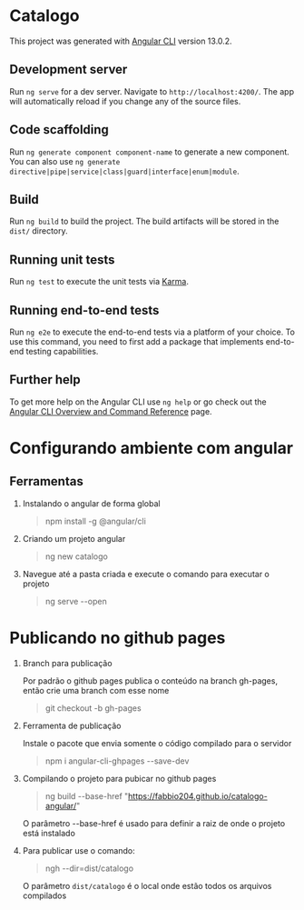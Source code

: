 # Catalogo

This project was generated with [Angular CLI](https://github.com/angular/angular-cli) version 13.0.2.

## Development server

Run `ng serve` for a dev server. Navigate to `http://localhost:4200/`. The app will automatically reload if you change any of the source files.

## Code scaffolding

Run `ng generate component component-name` to generate a new component. You can also use `ng generate directive|pipe|service|class|guard|interface|enum|module`.

## Build

Run `ng build` to build the project. The build artifacts will be stored in the `dist/` directory.

## Running unit tests

Run `ng test` to execute the unit tests via [Karma](https://karma-runner.github.io).

## Running end-to-end tests

Run `ng e2e` to execute the end-to-end tests via a platform of your choice. To use this command, you need to first add a package that implements end-to-end testing capabilities.

## Further help

To get more help on the Angular CLI use `ng help` or go check out the [Angular CLI Overview and Command Reference](https://angular.io/cli) page.

# Configurando ambiente com angular

## Ferramentas

1. Instalando o angular de forma global
	
	> npm install -g @angular/cli
	
1. Criando um projeto angular

	> ng new catalogo
	
1. Navegue até a pasta criada e execute o comando para executar o projeto

	> ng serve --open
	
	
# Publicando no github pages

1. Branch para publicação

	Por padrão o github pages publica o conteúdo na branch gh-pages, então crie uma branch com esse nome
	
	> git checkout -b gh-pages
	
1. Ferramenta de publicação
	
	Instale o pacote que envia somente o código compilado para o servidor
	
	> npm i angular-cli-ghpages --save-dev

1. Compilando o projeto para pubicar no github pages

	> ng build --base-href "https://fabbio204.github.io/catalogo-angular/"
	
	O parâmetro --base-href é usado para definir a raiz de onde o projeto está instalado
	
1. Para publicar use o comando:

	> ngh --dir=dist/catalogo
	
	O parâmetro `dist/catalogo` é o local onde estão todos os arquivos compilados